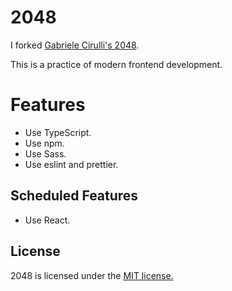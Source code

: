 # 2048
I forked [Gabriele Cirulli's 2048](https://github.com/gabrielecirulli/2048).

This is a practice of modern frontend development.

# Features
- Use TypeScript.
- Use npm.
- Use Sass.
- Use eslint and prettier.

## Scheduled Features
- Use React.

## License
2048 is licensed under the [MIT license.](https://github.com/gabrielecirulli/2048/blob/master/LICENSE.txt)


